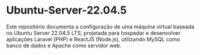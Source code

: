 # Ubuntu-Server-22.04.5
Este repositório documenta a configuração de uma máquina virtual baseada no Ubuntu Server 22.04.5 LTS, projetada para hospedar e desenvolver aplicações Laravel (PHP) e ReactJS (Node.js), utilizando MySQL como banco de dados e Apache como servidor web.
